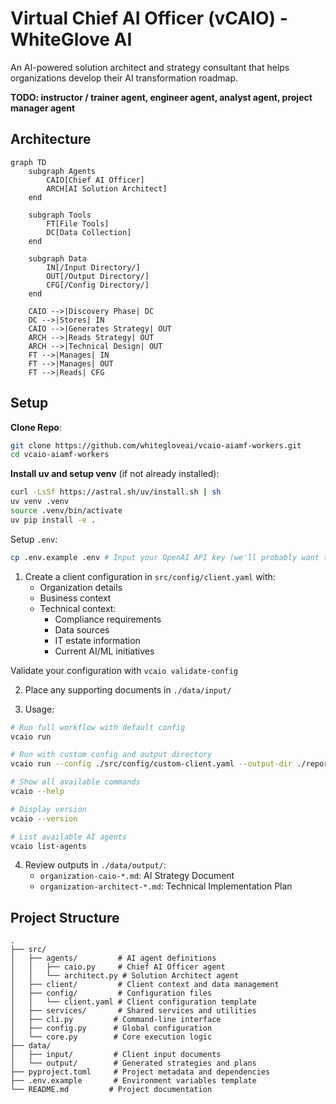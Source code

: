 # Virtual Chief AI Officer (vCAIO) - WhiteGlove AI

An AI-powered solution architect and strategy consultant that helps organizations develop their AI transformation roadmap.

**TODO: instructor / trainer agent, engineer agent, analyst agent, project manager agent**

## Architecture

```mermaid
graph TD
    subgraph Agents
        CAIO[Chief AI Officer]
        ARCH[AI Solution Architect]
    end

    subgraph Tools
        FT[File Tools]
        DC[Data Collection]
    end

    subgraph Data
        IN[/Input Directory/]
        OUT[/Output Directory/]
        CFG[/Config Directory/]
    end

    CAIO -->|Discovery Phase| DC
    DC -->|Stores| IN
    CAIO -->|Generates Strategy| OUT
    ARCH -->|Reads Strategy| OUT
    ARCH -->|Technical Design| OUT
    FT -->|Manages| IN
    FT -->|Manages| OUT
    FT -->|Reads| CFG
```

## Setup
**Clone Repo**:
```bash
git clone https://github.com/whitegloveai/vcaio-aiamf-workers.git
cd vcaio-aiamf-workers
```

**Install uv and setup venv** (if not already installed):
```bash
curl -LsSf https://astral.sh/uv/install.sh | sh
uv venv .venv
source .venv/bin/activate
uv pip install -e .
```

Setup `.env`:
```bash
cp .env.example .env # Input your OpenAI API key (we'll probably want to do local private agents in the event of security/legal concerns)
```

1. Create a client configuration in `src/config/client.yaml` with:
   - Organization details
   - Business context
   - Technical context:
     - Compliance requirements
     - Data sources
     - IT estate information
     - Current AI/ML initiatives

Validate your configuration with `vcaio validate-config`

2. Place any supporting documents in `./data/input/`

3. Usage:
```bash
# Run full workflow with default config
vcaio run

# Run with custom config and output directory
vcaio run --config ./src/config/custom-client.yaml --output-dir ./reports

# Show all available commands
vcaio --help

# Display version
vcaio --version

# List available AI agents
vcaio list-agents
```

4. Review outputs in `./data/output/`:
   - `organization-caio-*.md`: AI Strategy Document
   - `organization-architect-*.md`: Technical Implementation Plan

## Project Structure

```
.
├── src/
│   ├── agents/         # AI agent definitions
│   │   ├── caio.py     # Chief AI Officer agent
│   │   └── architect.py # Solution Architect agent
│   ├── client/         # Client context and data management
│   ├── config/         # Configuration files
│   │   └── client.yaml # Client configuration template
│   ├── services/       # Shared services and utilities
│   ├── cli.py         # Command-line interface
│   ├── config.py      # Global configuration
│   └── core.py        # Core execution logic
├── data/
│   ├── input/         # Client input documents
│   └── output/        # Generated strategies and plans
├── pyproject.toml     # Project metadata and dependencies
├── .env.example       # Environment variables template
└── README.md         # Project documentation
```